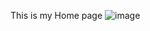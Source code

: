 This is my Home page 
![image](https://github.com/user-attachments/assets/a732dad6-8080-4e42-9fe6-2fd5929ebef4)
